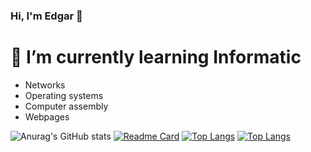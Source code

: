 ### Hi, I'm Edgar 👋

# 🌱 I’m currently learning Informatic
<ul>
  <li>Networks</li>
  <li>Operating systems</li>
  <li>Computer assembly</li>
  <li>Webpages</li>
</ul>

![Anurag's GitHub stats](https://github-readme-stats.vercel.app/api?username=edgarqs&show_icons=true&theme=onedark)
[![Readme Card](https://github-readme-stats.vercel.app/api/pin/?username=edgarqs&repo=webpanelubuntu&show_owner=true)](https://github.com/edgarqs/webpanelubuntu)
[![Top Langs](https://github-readme-stats.vercel.app/api/top-langs/?username=edgarqs)](https://github.com/anuraghazra/github-readme-stats)
[![Top Langs](https://github-readme-stats.vercel.app/api/top-langs/?username=edgarqs&layout=compact)](https://github.com/anuraghazra/github-readme-stats)


<!--https://github.com/anuraghazra/github-readme-stats#github-stats-card-->
